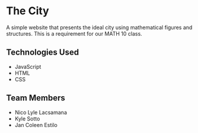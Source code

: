 # The City

A simple website that presents the ideal city using mathematical figures and structures. This is a requirement for our MATH 10 class.

## Technologies Used

- JavaScript
- HTML
- CSS

## Team Members

- Nico Lyle Lacsamana
- Kyle Sotto
- Jan Coleen Estilo
